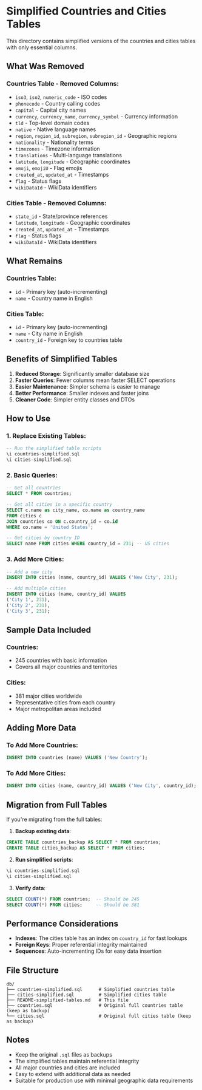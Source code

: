 # Simplified Countries and Cities Tables

This directory contains simplified versions of the countries and cities tables with only essential columns.

## What Was Removed

### Countries Table - Removed Columns:
- `iso3`, `iso2`, `numeric_code` - ISO codes
- `phonecode` - Country calling codes
- `capital` - Capital city names
- `currency`, `currency_name`, `currency_symbol` - Currency information
- `tld` - Top-level domain codes
- `native` - Native language names
- `region`, `region_id`, `subregion`, `subregion_id` - Geographic regions
- `nationality` - Nationality terms
- `timezones` - Timezone information
- `translations` - Multi-language translations
- `latitude`, `longitude` - Geographic coordinates
- `emoji`, `emojiU` - Flag emojis
- `created_at`, `updated_at` - Timestamps
- `flag` - Status flags
- `wikiDataId` - WikiData identifiers

### Cities Table - Removed Columns:
- `state_id` - State/province references
- `latitude`, `longitude` - Geographic coordinates
- `created_at`, `updated_at` - Timestamps
- `flag` - Status flags
- `wikiDataId` - WikiData identifiers

## What Remains

### Countries Table:
- `id` - Primary key (auto-incrementing)
- `name` - Country name in English

### Cities Table:
- `id` - Primary key (auto-incrementing)
- `name` - City name in English
- `country_id` - Foreign key to countries table

## Benefits of Simplified Tables

1. **Reduced Storage**: Significantly smaller database size
2. **Faster Queries**: Fewer columns mean faster SELECT operations
3. **Easier Maintenance**: Simpler schema is easier to manage
4. **Better Performance**: Smaller indexes and faster joins
5. **Cleaner Code**: Simpler entity classes and DTOs

## How to Use

### 1. Replace Existing Tables:
```sql
-- Run the simplified table scripts
\i countries-simplified.sql
\i cities-simplified.sql
```

### 2. Basic Queries:
```sql
-- Get all countries
SELECT * FROM countries;

-- Get all cities in a specific country
SELECT c.name as city_name, co.name as country_name
FROM cities c
JOIN countries co ON c.country_id = co.id
WHERE co.name = 'United States';

-- Get cities by country ID
SELECT name FROM cities WHERE country_id = 231; -- US cities
```

### 3. Add More Cities:
```sql
-- Add a new city
INSERT INTO cities (name, country_id) VALUES ('New City', 231);

-- Add multiple cities
INSERT INTO cities (name, country_id) VALUES 
('City 1', 231),
('City 2', 231),
('City 3', 231);
```

## Sample Data Included

### Countries:
- 245 countries with basic information
- Covers all major countries and territories

### Cities:
- 381 major cities worldwide
- Representative cities from each country
- Major metropolitan areas included

## Adding More Data

### To Add More Countries:
```sql
INSERT INTO countries (name) VALUES ('New Country');
```

### To Add More Cities:
```sql
INSERT INTO cities (name, country_id) VALUES ('New City', country_id);
```

## Migration from Full Tables

If you're migrating from the full tables:

1. **Backup existing data**:
```sql
CREATE TABLE countries_backup AS SELECT * FROM countries;
CREATE TABLE cities_backup AS SELECT * FROM cities;
```

2. **Run simplified scripts**:
```sql
\i countries-simplified.sql
\i cities-simplified.sql
```

3. **Verify data**:
```sql
SELECT COUNT(*) FROM countries;  -- Should be 245
SELECT COUNT(*) FROM cities;     -- Should be 381
```

## Performance Considerations

- **Indexes**: The cities table has an index on `country_id` for fast lookups
- **Foreign Keys**: Proper referential integrity maintained
- **Sequences**: Auto-incrementing IDs for easy data insertion

## File Structure

```
db/
├── countries-simplified.sql      # Simplified countries table
├── cities-simplified.sql         # Simplified cities table
├── README-simplified-tables.md   # This file
├── countries.sql                 # Original full countries table (keep as backup)
└── cities.sql                    # Original full cities table (keep as backup)
```

## Notes

- Keep the original `.sql` files as backups
- The simplified tables maintain referential integrity
- All major countries and cities are included
- Easy to extend with additional data as needed
- Suitable for production use with minimal geographic data requirements

